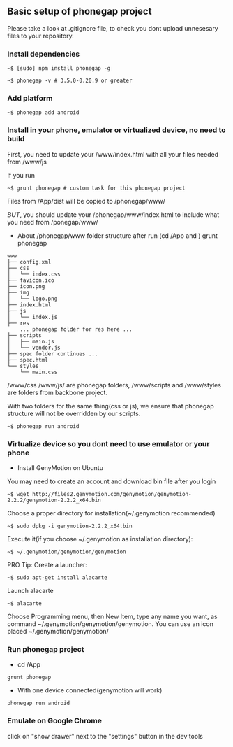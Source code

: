 ## Basic setup of phonegap project

Please take a look at .gitignore file, to check you dont upload unnesesary files
to your repository.

### Install dependencies

~~~
~$ [sudo] npm install phonegap -g
~~~

~~~
~$ phonegap -v # 3.5.0-0.20.9 or greater
~~~

### Add platform

~~~
~$ phonegap add android
~~~

### Install in your phone, emulator or virtualized device, no need to build

First, you need to update your /www/index.html with all your files needed from
/www/js

If you run

~~~
~$ grunt phonegap # custom task for this phonegap project
~~~

Files from /App/dist will be copied to /phonegap/www/

*BUT*, you should update your /phonegap/www/index.html to include what you need
from /ponegap/www/

* About /phonegap/www folder structure after run (cd /App and )
grunt phonegap

~~~
www
├── config.xml
├── css
│   └── index.css
├── favicon.ico
├── icon.png
├── img
│   └── logo.png
├── index.html
├── js
│   └── index.js
├── res
    ... phonegap folder for res here ...
├── scripts
│   ├── main.js
│   └── vendor.js
├── spec folder continues ...
├── spec.html
└── styles
    └── main.css

~~~

/www/css /www/js/ are phonegap folders,
/www/scripts and /www/styles are folders from backbone project.

With two folders for the same thing(css or js), we ensure that phonegap
structure will not be overridden by our scripts.

~~~
~$ phonegap run android
~~~

### Virtualize device so you dont need to use emulator or your phone

* Install GenyMotion on Ubuntu

You may need to create an account and download bin file after you login

~~~
~$ wget http://files2.genymotion.com/genymotion/genymotion-2.2.2/genymotion-2.2.2_x64.bin
~~~

Choose a proper directory for installation(~/.genymotion recommended)

~~~
~$ sudo dpkg -i genymotion-2.2.2_x64.bin
~~~

Execute it(if you choose ~/.genymotion as installation directory):

~~~
~$ ~/.genymotion/genymotion/genymotion
~~~

PRO Tip: Create a launcher:

~~~
~$ sudo apt-get install alacarte
~~~

Launch alacarte

~~~
~$ alacarte
~~~

Choose Programming menu, then New Item, type any name you want, as command
~/.genymotion/genymotion/genymotion.
You can use an icon placed ~/.genymotion/genymotion/

### Run phonegap project

* cd /App

~~~
grunt phonegap
~~~

* With one device connected(genymotion will work)

~~~
phonegap run android
~~~

### Emulate on Google Chrome 

click on "show drawer" next to the "settings" button in the dev tools